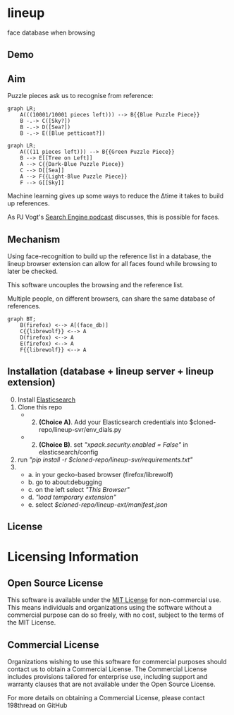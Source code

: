 # lineup
face database when browsing

## Demo 


## Aim

Puzzle pieces ask us to recognise from reference:
```mermaid
graph LR;
    A(((10001/10001 pieces left))) --> B{{Blue Puzzle Piece}}
    B -.-> C([Sky?])
    B -.-> D([Sea?])
    B -.-> E([Blue petticoat?])
```

```mermaid
graph LR;
    A(((11 pieces left))) --> B{{Green Puzzle Piece}}
    B --> E[[Tree on Left]]
    A --> C{{Dark-Blue Puzzle Piece}}
    C --> D[[Sea]]
    A --> F{{Light-Blue Puzzle Piece}}
    F --> G[[Sky]]
```
Machine learning gives up some ways to reduce the Δtime it takes to build up references.

As PJ Vogt's [Search Engine podcast](https://podcasts.apple.com/gb/podcast/should-this-creepy-search-engine-exist/id1614253637?i=1000655151849) discusses, this is possible for faces.

## Mechanism

Using face-recognition to build up the reference list in a database, the lineup browser extension can allow for all faces found while browsing to later be checked. 

This software uncouples the browsing and the reference list.

Multiple people, on different browsers, can share the same database of references.

```mermaid
graph BT;
    B(firefox) <--> A[(face_db)]
    C{{librewolf}} <--> A
    D(firefox) <--> A
    E(firefox) <--> A
    F{{librewolf}} <--> A
```

## Installation (database + lineup server + lineup extension)

0. Install [Elasticsearch](https://www.elastic.co/guide/en/elasticsearch/reference/current/install-elasticsearch.html#elasticsearch-install-packages) 
1. Clone this repo
    - 2. **(Choice A)**. Add your Elasticsearch credentials into $cloned-repo/lineup-svr/env_dials.py
    - 2. **(Choice B)**. set *"xpack.security.enabled = False"* in elasticsearch/config
3. run *"pip install -r $cloned-repo/lineup-svr/requirements.txt"*
4. 
    - a. in your gecko-based browser (firefox/librewolf)
    - b. go to about:debugging
    - c. on the left select *"This Browser"*
    - d. *"load temporary extension"*
    - e. select *$cloned-repo/lineup-ext/manifest.json*

## License

# Licensing Information

## Open Source License
This software is available under the [MIT License](https://github.com/198thread/lineup/blob/main/LICENSE) for non-commercial use. This means individuals and organizations using the software without a commercial purpose can do so freely, with no cost, subject to the terms of the MIT License.

## Commercial License
Organizations wishing to use this software for commercial purposes should contact us to obtain a Commercial License. The Commercial License includes provisions tailored for enterprise use, including support and warranty clauses that are not available under the Open Source License.

For more details on obtaining a Commercial License, please contact 198thread on GitHub
